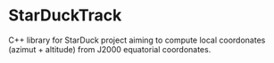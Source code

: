 # StarDuckTrack
C++ library for StarDuck project aiming to compute local coordonates (azimut + altitude) from J2000 equatorial coordonates.

